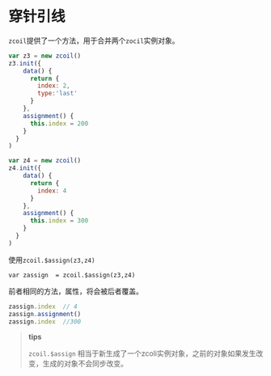 # 穿针引线

`zcoil`提供了一个方法，用于合并两个`zocil`实例对象。

```javascript
var z3 = new zcoil()
z3.init({
    data() {
      return {
        index: 2,
        type:'last'
      }
    },
    assignment() {
      this.index = 200
    }
  }
)

var z4 = new zcoil()
z4.init({
    data() {
      return {
        index: 4
      }
    },
    assignment() {
      this.index = 300
    }
  }
)
```

使用`zcoil.$assign(z3,z4)`

```
var zassign  = zcoil.$assign(z3,z4)
```
前者相同的方法，属性，将会被后者覆盖。

```javascript
zassign.index  // 4
zassign.assignment()
zassign.index  //300
```
>**tips**
>
>`zcoil.$assign` 相当于新生成了一个zcoli实例对象，之前的对象如果发生改变，生成的对象不会同步改变。

